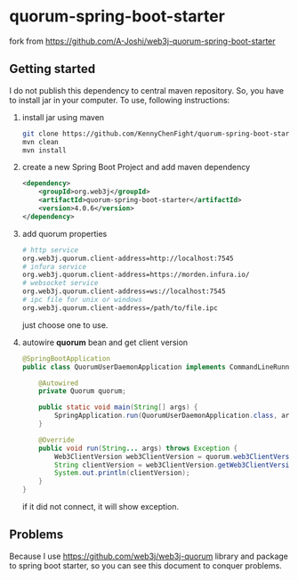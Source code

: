 # quorum-spring-boot-starter
fork from https://github.com/A-Joshi/web3j-quorum-spring-boot-starter

## Getting started
I do not publish this dependency to central maven repository. So, you have to install jar in your computer.
To use, following instructions:  

1. install jar using maven

   ```bash
   git clone https://github.com/KennyChenFight/quorum-spring-boot-starter.git
   mvn clean
   mvn install
   ```

2. create a new Spring Boot Project and add maven dependency

   ```xml
   <dependency>
       <groupId>org.web3j</groupId>
       <artifactId>quorum-spring-boot-starter</artifactId>
       <version>4.0.6</version>
   </dependency>
   ```

3. add quorum properties

   ```bash
   # http service
   org.web3j.quorum.client-address=http://localhost:7545
   # infura service
   org.web3j.quorum.client-address=https://morden.infura.io/
   # websocket service
   org.web3j.quorum.client-address=ws://localhost:7545
   # ipc file for unix or windows
   org.web3j.quorum.client-address=/path/to/file.ipc
   ```

   just choose one to use. 

4. autowire **quorum** bean and get client version

   ```java
   @SpringBootApplication
   public class QuorumUserDaemonApplication implements CommandLineRunner {
   
       @Autowired
       private Quorum quorum;
   
       public static void main(String[] args) {
           SpringApplication.run(QuorumUserDaemonApplication.class, args);
       }
   
       @Override
       public void run(String... args) throws Exception {
           Web3ClientVersion web3ClientVersion = quorum.web3ClientVersion().send();
           String clientVersion = web3ClientVersion.getWeb3ClientVersion();
           System.out.println(clientVersion);
       }
   }
   ```

   if it did not connect, it will show exception.

## Problems

Because I use https://github.com/web3j/web3j-quorum library and package to spring boot starter, so you can see this document to conquer problems.